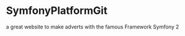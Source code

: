SymfonyPlatformGit
==================

a great website to make adverts with the famous Framework Symfony 2